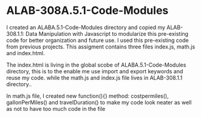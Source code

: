 # ALAB-308A.5.1-Code-Modules

I created an ALABA.5.1-Code-Modules directory and copied my ALAB-308.1.1: Data Manipulation with Javascript to modularize this pre-existing code for better organization and future use. I used this pre-existing code from previous projects. This assigment contains three files index.js, math.js and index.html.

The index.html is living in the global scobe of ALABA.5.1-Code-Modules directory, this is to the enable me use import and export keywords and reuse my code.
while the math.js and index.js file lives in  ALAB-308.1.1 directory..

In math.js file, I created new function(){} method: costpermiles(), gallonPerMiles() and travelDuration() to make my code look neater as well as not to have too much code in the file 
